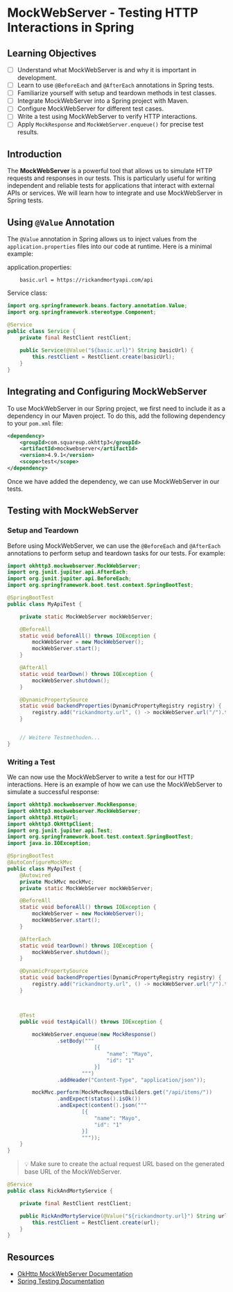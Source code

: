 # MockWebServer - Testing HTTP Interactions in Spring

## Learning Objectives

- [ ] Understand what MockWebServer is and why it is important in development.
- [ ] Learn to use `@BeforeEach` and `@AfterEach` annotations in Spring tests.
- [ ] Familiarize yourself with setup and teardown methods in test classes.
- [ ] Integrate MockWebServer into a Spring project with Maven.
- [ ] Configure MockWebServer for different test cases.
- [ ] Write a test using MockWebServer to verify HTTP interactions.
- [ ] Apply `MockResponse` and `MockWebServer.enqueue()` for precise test results.

## Introduction

The **MockWebServer** is a powerful tool that allows us to simulate HTTP requests and responses in our tests. This is particularly useful for writing independent and reliable tests for applications that interact with external APIs or services. We will learn how to integrate and use MockWebServer in Spring tests.

## Using `@Value` Annotation

The `@Value` annotation in Spring allows us to inject values from the `application.properties` files into our code at runtime. Here is a minimal example:

application.properties:
``` application.properties
    basic.url = https://rickandmortyapi.com/api

``` 
Service class:
```java
import org.springframework.beans.factory.annotation.Value;
import org.springframework.stereotype.Component;

@Service
public class Service {
    private final RestClient restClient;
    
    public Service(@Value("${basic.url}") String basicUrl) {
        this.restClient = RestClient.create(basicUrl);
    }
}
```

## Integrating and Configuring MockWebServer

To use MockWebServer in our Spring project, we first need to include it as a dependency in our Maven project. To do this, add the following dependency to your `pom.xml` file:

```xml
<dependency>
    <groupId>com.squareup.okhttp3</groupId>
    <artifactId>mockwebserver</artifactId>
    <version>4.9.1</version>
    <scope>test</scope>
</dependency>
```

Once we have added the dependency, we can use MockWebServer in our tests.

## Testing with MockWebServer

### Setup and Teardown

Before using MockWebServer, we can use the `@BeforeEach` and `@AfterEach` annotations to perform setup and teardown tasks for our tests. For example:

```java
import okhttp3.mockwebserver.MockWebServer;
import org.junit.jupiter.api.AfterEach;
import org.junit.jupiter.api.BeforeEach;
import org.springframework.boot.test.context.SpringBootTest;

@SpringBootTest
public class MyApiTest {

    private static MockWebServer mockWebServer;

    @BeforeAll
    static void beforeAll() throws IOException {
        mockWebServer = new MockWebServer();
        mockWebServer.start();
    }

    @AfterAll
    static void tearDown() throws IOException {
        mockWebServer.shutdown();
    }

    @DynamicPropertySource
    static void backendProperties(DynamicPropertyRegistry registry) {
        registry.add("rickandmorty.url", () -> mockWebServer.url("/").toString());
    }


    // Weitere Testmethoden...
}
```

### Writing a Test

We can now use the MockWebServer to write a test for our HTTP interactions. Here is an example of how we can use the MockWebServer to simulate a successful response:

```java
import okhttp3.mockwebserver.MockResponse;
import okhttp3.mockwebserver.MockWebServer;
import okhttp3.HttpUrl;
import okhttp3.OkHttpClient;
import org.junit.jupiter.api.Test;
import org.springframework.boot.test.context.SpringBootTest;
import java.io.IOException;

@SpringBootTest
@AutoConfigureMockMvc
public class MyApiTest {
    @Autowired
    private MockMvc mockMvc;
    private static MockWebServer mockWebServer;

    @BeforeAll
    static void beforeAll() throws IOException {
        mockWebServer = new MockWebServer();
        mockWebServer.start();
    }

    @AfterEach
    static void tearDown() throws IOException {
        mockWebServer.shutdown();
    }

    @DynamicPropertySource
    static void backendProperties(DynamicPropertyRegistry registry) {
        registry.add("rickandmorty.url", () -> mockWebServer.url("/").toString());
    }



    @Test
    public void testApiCall() throws IOException {
        
        mockWebServer.enqueue(new MockResponse()
                .setBody("""
                            [{
                                "name": "Mayo",
                                "id": "1"
                            }]
                        """)
                .addHeader("Content-Type", "application/json"));

        mockMvc.perform(MockMvcRequestBuilders.get("/api/items/"))
                .andExpect(status().isOk())
                .andExpect(content().json("""
                        [{
                            "name": "Mayo",
                            "id": "1"
                        }]
                        """));
    }
}
```

> 💡 Make sure to create the actual request URL based on the generated base URL of the MockWebServer.

```java
@Service
public class RickAndMortyService {

    private final RestClient restClient;

    public RickAndMortyService(@Value("${rickandmorty.url}") String url) {
        this.restClient = RestClient.create(url);
    }
}
```

## Resources

- [OkHttp MockWebServer Documentation](https://github.com/square/okhttp/tree/master/mockwebserver)
- [Spring Testing Documentation](https://docs.spring.io/spring-framework/docs/current/reference/html/testing.html)
